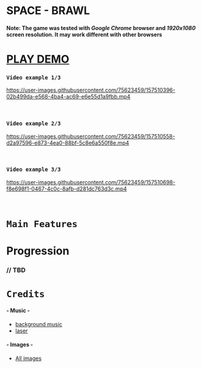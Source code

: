 # SPACE - BRAWL

#### Note: The game was tested with _Google Chrome_ browser and _1920x1080_ screen resolution. It may work different with other browsers

# [PLAY DEMO](https://aleksns.github.io/space-brawl/)

### `Video example 1/3`

https://user-images.githubusercontent.com/75623459/157510396-02b499da-e568-4ba4-ac69-e6e55d1a9fbb.mp4

<br />

### `Video example 2/3`

https://user-images.githubusercontent.com/75623459/157510558-d2a97596-e873-4ea0-88bf-5c8e6a550f8e.mp4

<br />

### `Video example 3/3`

https://user-images.githubusercontent.com/75623459/157510698-f8e698f1-0467-4c0c-8afb-d281dc763d3c.mp4

<br />

# `Main Features`
# Progression
### // TBD

# `Credits`

#### - Music -
- [background music](https://freesound.org/people/CarnotaurusTeam/sounds/505283/)
- [laser](https://freesound.org/people/DayCraftMC/sounds/337112/)

#### - Images -
- [All images](https://github.com/aleksns)
